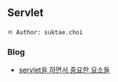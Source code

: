 ## Servlet

```
ㅁ Author: suktae.choi
```

### Blog
- [servlet을 하면서 중요한 요소들](http://yellowh.tistory.com/99)
